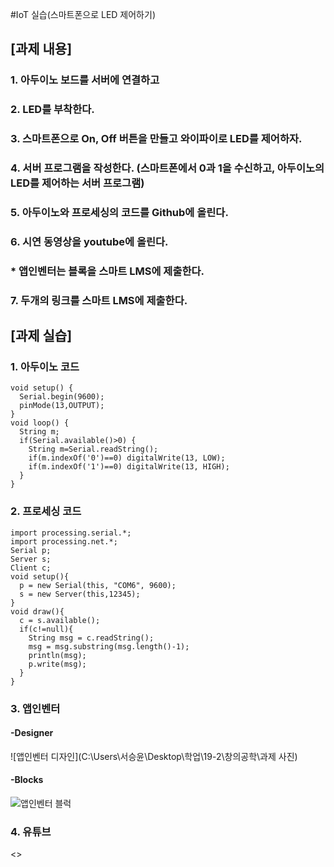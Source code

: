 #IoT 실습(스마트폰으로 LED 제어하기)

## [과제 내용]

### 1. 아두이노 보드를 서버에 연결하고

### 2. LED를 부착한다.

### 3. 스마트폰으로 On, Off 버튼을 만들고 와이파이로 LED를 제어하자.

### 4. 서버 프로그램을 작성한다. (스마트폰에서 0과 1을 수신하고, 아두이노의 LED를 제어하는 서버 프로그램)

### 5. 아두이노와 프로세싱의 코드를 Github에 올린다.

### 6. 시연 동영상을 youtube에 올린다.
### * 앱인벤터는 블록을 스마트 LMS에 제출한다.

### 7. 두개의 링크를 스마트 LMS에 제출한다.


## [과제 실습]

### 1. 아두이노 코드

```
void setup() {
  Serial.begin(9600);
  pinMode(13,OUTPUT);
}
void loop() {
  String m;
  if(Serial.available()>0) {
    String m=Serial.readString();
    if(m.indexOf('0')==0) digitalWrite(13, LOW);
    if(m.indexOf('1')==0) digitalWrite(13, HIGH);
  }
}
```

### 2. 프로세싱 코드

```
import processing.serial.*;
import processing.net.*;
Serial p;
Server s;
Client c;
void setup(){
  p = new Serial(this, "COM6", 9600);
  s = new Server(this,12345);
}
void draw(){
  c = s.available();
  if(c!=null){
    String msg = c.readString();
    msg = msg.substring(msg.length()-1);
    println(msg);
    p.write(msg);
  }
}
```

### 3. 앱인벤터

#### -Designer

![앱인벤터 디자인](C:\Users\서승윤\Desktop\학업\19-2\창의공학\과제 사진)

#### -Blocks

![앱인벤터 블럭]()

### 4. 유튜브

<>



